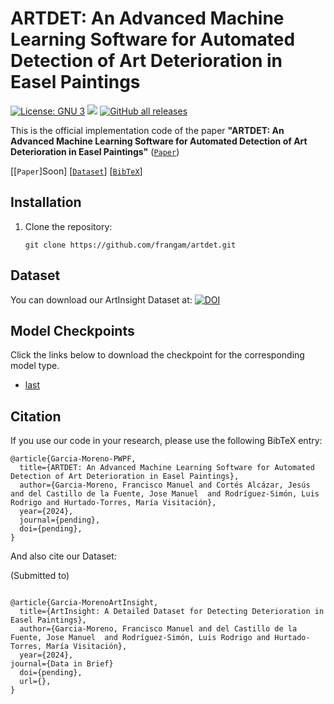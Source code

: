 # ARTDET: An Advanced Machine Learning Software for Automated Detection of Art Deterioration in Easel Paintings


[![License: GNU 3](https://img.shields.io/badge/License-GNU%203-blue.svg)](https://www.gnu.org/licenses/gpl-3.0) <img src="https://img.shields.io/github/release/frangam/artdet.svg"/> [![GitHub all releases](https://img.shields.io/github/downloads/frangam/artdet/total)](https://github.com/frangam/artdet/releases/download/1.0/artdet-v1.0.zip)

This is the official implementation code of the paper <b>"ARTDET: An Advanced Machine Learning Software for Automated Detection of Art Deterioration in Easel Paintings"</b> ([`Paper`](Soon))

[[`Paper`]Soon] [[`Dataset`](https://doi.org/10.5281/zenodo.8429815)] [[`BibTeX`](#citation)]



## Installation

1. Clone the repository:

   ```shell
   git clone https://github.com/frangam/artdet.git
   ```



## <a name="Dataset"></a>Dataset
You can download our ArtInsight Dataset at:  [![DOI](https://zenodo.org/badge/DOI/10.5281/zenodo.8429815.svg)](https://doi.org/10.5281/zenodo.8429815)

## <a name="Models"></a>Model Checkpoints

Click the links below to download the checkpoint for the corresponding model type.

- [last](soon)





## <a name="Citation"></a>Citation

If you use our code in your research, please use the following BibTeX entry:

```
@article{Garcia-Moreno-PWPF,
  title={ARTDET: An Advanced Machine Learning Software for Automated Detection of Art Deterioration in Easel Paintings},
  author={Garcia-Moreno, Francisco Manuel and Cortés Alcázar, Jesús and del Castillo de la Fuente, Jose Manuel  and Rodríguez-Simón, Luis Rodrigo and Hurtado-Torres, María Visitación},
  year={2024},
  journal={pending},
  doi={pending},
}

```

And also cite our Dataset:

(Submitted to)
```

@article{Garcia-MorenoArtInsight,
  title={ArtInsight: A Detailed Dataset for Detecting Deterioration in Easel Paintings},
  author={Garcia-Moreno, Francisco Manuel and del Castillo de la Fuente, Jose Manuel  and Rodríguez-Simón, Luis Rodrigo and Hurtado-Torres, María Visitación},
  year={2024},
journal={Data in Brief}
  doi={pending},
  url={},
}
```

